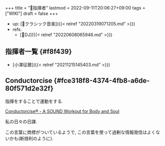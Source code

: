 +++
title = "📝指揮者"
lastmod = 2022-09-11T20:06:27+09:00
tags = ["WIKI"]
draft = false
+++

-   up: [📝クラシック音楽]({{< relref "20220319071205.md" >}})
-   refs.
    -   [🔖DJ]({{< relref "20220608065946.md" >}})


## 指揮者一覧 {#f8f439}

-   [小澤征爾]({{< relref "20211215145403.md" >}})


## Conductorcise {#fce318f8-4374-4fb8-a6de-80f571d2e32f}

指揮をすることで運動をする.

[Conductorcise® - A SOUND Workout for Body and Soul](http://www.conductorcise.com/)

私の日々の日課.

この言葉に商標がついているようで, この言葉を使って過剰な情報発信はよくないかも(断捨利のように).
